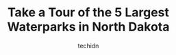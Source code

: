 ---
layout: ampstory
image: https://i0.wp.com/paketmu.com/wp-content/uploads/2023/06/splashers-of-the-south-seas-0-in-north-dakota-1686372537.jpeg?resize=640,853
author: techidn
featured: false
description: Explore the diverse Waterpark scene in North Dakota, home to an incredible selection of 5 establishments catering to every taste. Whether youre in search of iconic favorites or undiscovered
title: Take a Tour of the 5 Largest Waterparks in North Dakota
cover:
   title: Take a Tour of the 5 Largest Waterparks in North Dakota
   subtitle: RICKPATE
   background: https://paketmu.com/wp-content/uploads/2023/06/splashers-of-the-south-seas-0-in-north-dakota-1686372537.jpeg

pages: 
 - layout: thirds
   top: <h1>#1 Raging Rivers Waterpark</h1>
   bottom: "<p>We love coming here every summer. The last couple of summers have really noticed wear and tear of bottom of pools, decks, and stairs to slides. This year the new pool lin</p>"
   background: https://paketmu.com/wp-content/uploads/2023/06/splashers-of-the-south-seas-1-in-north-dakota-1686372537.jpeg
   backgroundblur: true
 - layout: thirds
   top: <h1>#2 Days Inn Hotel & Governors Waterpark, RV Park & Fitness Center</h1>
   bottom: "<p>Went there to use the pool. Customer service wasnt very good. She didnt smile. Didnt hand us towels even though she knew we were obviously going to use the pool.</p>"
   background: https://paketmu.com/wp-content/uploads/2023/06/splashers-of-the-south-seas-2-in-north-dakota-1686372538.jpeg
   cta:
      link: https://paketmu.com/take-a-tour-of-the-5-largest-waterparks-in-north-dakota/
      text: Take a Tour of the 5 Largest Waterparks in North Dakota
 - layout: thirds
   top: <h1>#3 Splashers of the South Seas</h1>
   bottom: "<p>Kids loved this place. Can see everything from almost any corner. Safe  and yes some things are dated but still very functional.  Theyre remodeling most of it so Im exc</p>"
   background: https://paketmu.com/wp-content/uploads/2023/06/splashers-of-the-south-seas-3-in-north-dakota-1686372539.jpeg
   cta:
      link: https://paketmu.com/take-a-tour-of-the-5-largest-waterparks-in-north-dakota/
      text: Take a Tour of the 5 Largest Waterparks in North Dakota
 - layout: thirds
   top: <h1>#4 Splash Down Dakota Water Park</h1>
   bottom: "<p>2400 10th St SW, Minot, ND 58701, United States</p>"
   background: https://images.unsplash.com/photo-1549241520-425e3dfc01cb?ixlib=rb-4.0.3&ixid=MnwxMjA3fDB8MHxwaG90by1wYWdlfHx8fGVufDB8fHx8&auto=format&fit=crop&w=640&h=853&q=80
   cta:
      link: https://paketmu.com/take-a-tour-of-the-5-largest-waterparks-in-north-dakota/
      text: Take a Tour of the 5 Largest Waterparks in North Dakota
 - layout: thirds
   top: <h1>#5 Governors RV Park & Indoor Waterpark</h1>
   bottom: "<p>601 Industrial Blvd, Casselton, ND 58012, United States</p>"
   background: https://images.unsplash.com/photo-1604871000636-074fa5117945?ixlib=rb-4.0.3&ixid=MnwxMjA3fDB8MHxwaG90by1wYWdlfHx8fGVufDB8fHx8&auto=format&fit=crop&w=640&h=853&q=80
   cta:
      link: https://paketmu.com/take-a-tour-of-the-5-largest-waterparks-in-north-dakota/
      text: Take a Tour of the 5 Largest Waterparks in North Dakota

 - layout: thirds
   middle: Continue reading...
   background: https://images.unsplash.com/photo-1597773150796-e5c14ebecbf5?ixlib=rb-4.0.3&ixid=MnwxMjA3fDB8MHxwaG90by1wYWdlfHx8fGVufDB8fHx8&auto=format&fit=crop&w=640&h=853&q=80
   cta:
      link: https://paketmu.com/take-a-tour-of-the-5-largest-waterparks-in-north-dakota/
      text: Take a Tour of the 5 Largest Waterparks in North Dakota
      
---